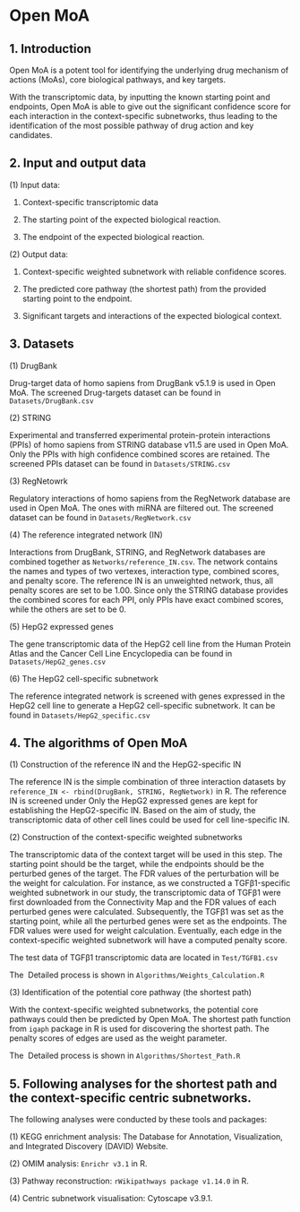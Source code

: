 # Open MoA


## 1. Introduction

Open MoA is a potent tool for identifying the underlying drug mechanism of actions (MoAs), core biological pathways, and key targets.

With the transcriptomic data, by inputting the known starting point and endpoints, Open MoA is able to give out the significant confidence score for each interaction in the context-specific subnetworks, thus leading to the identification of the most possible pathway of drug action and key candidates. 


## 2. Input and output data

(1) Input data:

1. Context-specific transcriptomic data

2. The starting point of the expected biological reaction.

3. The endpoint of the expected biological reaction.

(2) Output data:

1. Context-specific weighted subnetwork with reliable confidence scores.

2. The predicted core pathway (the shortest path) from the provided starting point to the endpoint.

3. Significant targets and interactions of the expected biological context.


## 3. Datasets

(1) DrugBank

Drug-target data of homo sapiens from DrugBank v5.1.9 is used in Open MoA. The screened Drug-targets dataset can be found in `Datasets/DrugBank.csv`

(2) STRING

Experimental and transferred experimental protein-protein interactions (PPIs) of homo sapiens from STRING database v11.5 are used in Open MoA. Only the PPIs with high confidence combined scores are retained. The screened PPIs dataset can be found in `Datasets/STRING.csv`

(3) RegNetowrk

Regulatory interactions of homo sapiens from the RegNetwork database are used in Open MoA. The ones with miRNA are filtered out. The screened dataset can be found in `Datasets/RegNetwork.csv`

(4) The reference integrated network (IN)

Interactions from DrugBank, STRING, and RegNetwork databases are combined together as `Networks/reference_IN.csv`. The network contains the names and types of two vertexes, interaction type, combined scores, and penalty score. The reference IN is an unweighted network, thus, all penalty scores are set to be 1.00. Since only the STRING database provides the combined scores for each PPI, only PPIs have exact combined scores, while the others are set to be 0.

(5) HepG2 expressed genes

The gene transcriptomic data of the HepG2 cell line from the Human Protein Atlas and the Cancer Cell Line Encyclopedia can be found in `Datasets/HepG2_genes.csv`

(6) The HepG2 cell-specific subnetwork

The reference integrated network is screened with genes expressed in the HepG2 cell line to generate a HepG2 cell-specific subnetwork. It can be found in `Datasets/HepG2_specific.csv`


## 4. The algorithms of Open MoA

(1) Construction of the reference IN and the HepG2-specific IN

The reference IN is the simple combination of three interaction datasets by `reference_IN <- rbind(DrugBank, STRING, RegNetwork)` in R. The reference IN is screened under Only the HepG2 expressed genes are kept for establishing the HepG2-specific IN. Based on the aim of study, the transcriptomic data of other cell lines could be used for cell line-specific IN.

(2) Construction of the context-specific weighted subnetworks

The transcriptomic data of the context target will be used in this step. The starting point should be the target, while the endpoints should be the perturbed genes of the target. The FDR values of the perturbation will be the weight for calculation. For instance, as we constructed a TGFβ1-specific weighted subnetwork in our study, the transcriptomic data of TGFβ1 were first downloaded from the Connectivity Map and the FDR values of each perturbed genes were calculated. Subsequently, the TGFβ1 was set as the starting point, while all the perturbed genes were set as the endpoints. The FDR values were used for weight calculation. Eventually, each edge in the context-specific weighted subnetwork will have a computed penalty score.

The test data of TGFβ1 transcriptomic data are located in `Test/TGFB1.csv`

The  Detailed process is shown in `Algorithms/Weights_Calculation.R`

(3) Identification of the potential core pathway (the shortest path)

With the context-specific weighted subnetworks, the potential core pathways could then be predicted by Open MoA. The shortest path function from `igaph` package in R is used for discovering the shortest path. The penalty scores of edges are used as the weight parameter.

The  Detailed process is shown in `Algorithms/Shortest_Path.R`


## 5. Following analyses for the shortest path and the context-specific centric subnetworks.

The following analyses were conducted by these tools and packages:

(1) KEGG enrichment analysis: The Database for Annotation, Visualization, and Integrated Discovery (DAVID) Website.

(2) OMIM analysis: `Enrichr v3.1` in R.

(3) Pathway reconstruction: `rWikipathways package v1.14.0` in R.

(4) Centric subnetwork visualisation: Cytoscape v3.9.1.
